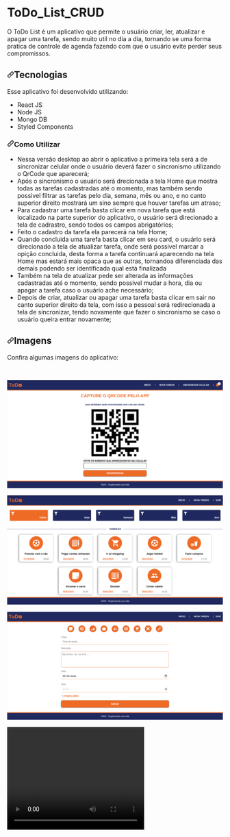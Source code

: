 # ToDo_List_CRUD

O ToDo List é um aplicativo que permite o usuário criar, ler, atualizar e apagar uma tarefa, sendo muito util no dia a dia, tornando se uma forma pratica de controle de agenda fazendo com que o usuário evite perder seus compromissos.

<h2><a id="user-content-tech" class="anchor" aria-hidden="true" href="#tech"><svg class="octicon octicon-link" viewBox="0 0 16 16" version="1.1" width="16" height="16" aria-hidden="true"><path fill-rule="evenodd" d="M7.775 3.275a.75.75 0 001.06 1.06l1.25-1.25a2 2 0 112.83 2.83l-2.5 2.5a2 2 0 01-2.83 0 .75.75 0 00-1.06 1.06 3.5 3.5 0 004.95 0l2.5-2.5a3.5 3.5 0 00-4.95-4.95l-1.25 1.25zm-4.69 9.64a2 2 0 010-2.83l2.5-2.5a2 2 0 012.83 0 .75.75 0 001.06-1.06 3.5 3.5 0 00-4.95 0l-2.5 2.5a3.5 3.5 0 004.95 4.95l1.25-1.25a.75.75 0 00-1.06-1.06l-1.25 1.25a2 2 0 01-2.83 0z"></path></svg></a>Tecnologias</h2>

<p>Esse aplicativo foi desenvolvido utilizando:</p>

<ul>
  <li>React JS</li>
  <li>Node JS</li>
  <li>Mongo DB</li>
  <li>Styled Components</li>
</ul>

<h3><a id="user-content-constraints-rules" class="anchor" aria-hidden="true" href="#constraints-rules"><svg class="octicon octicon-link" viewBox="0 0 16 16" version="1.1" width="16" height="16" aria-hidden="true"><path fill-rule="evenodd" d="M7.775 3.275a.75.75 0 001.06 1.06l1.25-1.25a2 2 0 112.83 2.83l-2.5 2.5a2 2 0 01-2.83 0 .75.75 0 00-1.06 1.06 3.5 3.5 0 004.95 0l2.5-2.5a3.5 3.5 0 00-4.95-4.95l-1.25 1.25zm-4.69 9.64a2 2 0 010-2.83l2.5-2.5a2 2 0 012.83 0 .75.75 0 001.06-1.06 3.5 3.5 0 00-4.95 0l-2.5 2.5a3.5 3.5 0 004.95 4.95l1.25-1.25a.75.75 0 00-1.06-1.06l-1.25 1.25a2 2 0 01-2.83 0z"></path></svg></a>Como Utilizar</h3>

<ul>
  <li>
    Nessa versão desktop ao abrir o aplicativo a primeira tela será a de sincronizar celular onde o usuário deverá fazer o sincronismo utilizando o QrCode que         aparecerá;
  </li>
  <li>
    Após o sincronismo o usuário será drecionada a tela Home que mostra todas as tarefas cadastradas até o momento, mas também sendo possivel filtrar as tarefas       pelo dia, semana, mês ou ano, e no canto superior direito mostrará um sino sempre que houver tarefas um atraso;
  </li>
  <li>
    Para cadastrar uma tarefa basta clicar em nova tarefa que está localizado na parte superior do aplicativo, o usuário será direcionado a tela de cadrastro,         sendo todos os campos abrigatórios;
  </li>
  <li>
    Feito o cadastro da tarefa ela parecerá na tela Home;
  </li>
  <li> 
    Quando concluida uma tarefa basta clicar em seu card, o usuário será direcionado a tela de atualizar tarefa, onde será possivel marcar a opição concluida,         desta forma a tarefa continuará aparecendo na tela Home mas estará mais opaca que as outras, tornandoa diferenciada das demais podendo ser identificada qual       está finalizada
  </li>
  <li>
    Também na tela de atualizar pede ser alterada as informaçôes cadastradas até o momento, sendo possivel mudar a hora, dia ou apagar a tarefa caso o usuário         ache necessário;
  </li>
  <li>
    Depois de criar, atualizar ou apagar uma tarefa basta clicar em sair no canto superior direito da tela, com isso a pessoal será redirecionada a tela de sincronizar, tendo novamente que fazer o sincronismo se caso o usuário queira entrar novamente;
  </li>
</ul>

<h2><a id="user-content-preview" class="anchor" aria-hidden="true" href="#preview"><svg class="octicon octicon-link" viewBox="0 0 16 16" version="1.1" width="16" height="16" aria-hidden="true"><path fill-rule="evenodd" d="M7.775 3.275a.75.75 0 001.06 1.06l1.25-1.25a2 2 0 112.83 2.83l-2.5 2.5a2 2 0 01-2.83 0 .75.75 0 00-1.06 1.06 3.5 3.5 0 004.95 0l2.5-2.5a3.5 3.5 0 00-4.95-4.95l-1.25 1.25zm-4.69 9.64a2 2 0 010-2.83l2.5-2.5a2 2 0 012.83 0 .75.75 0 001.06-1.06 3.5 3.5 0 00-4.95 0l-2.5 2.5a3.5 3.5 0 004.95 4.95l1.25-1.25a.75.75 0 00-1.06-1.06l-1.25 1.25a2 2 0 01-2.83 0z"></path></svg></a>Imagens</h2>

<p>Confira algumas imagens do aplicativo:</p>

<p><a target="_blank" rel="noopener noreferrer" href="ToDo-List-CRUD.gif"><img src="ToDo-List-CRUD.gif" alt="" style="max-width:100%;"></a></p>

<p><a target="_blank" rel="noopener noreferrer" href="imagem-Home-ToDo.png"><img src="imagem-QrCode-ToDo.png.png" alt="goFinance login-register pages" style="max-width:100%;"></a></p>

<p><a target="_blank" rel="noopener noreferrer" href="imagem-Home-ToDo.png"><img src="imagem-Home-ToDo.png" alt="goFinance login-register pages" style="max-width:100%;"></a></p>

<p><a target="_blank" rel="noopener noreferrer" href="imagem-Home-ToDo.png"><img src="imagem-Task-ToDo.png.png" alt="goFinance login-register pages" style="max-width:100%;"></a></p>

<video width="320" height="240" controls>
  <source src="ToDo-List-CRUD.webm" type="video/webm">
</video>


